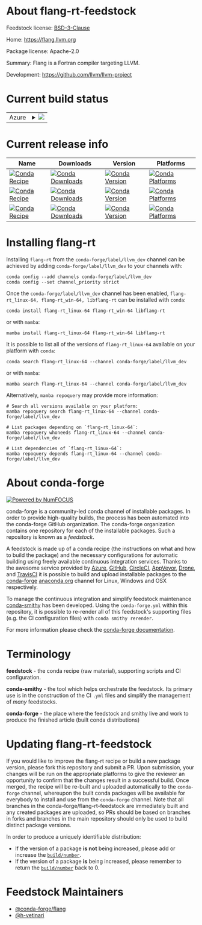 About flang-rt-feedstock
========================

Feedstock license: [BSD-3-Clause](https://github.com/conda-forge/flang-rt-feedstock/blob/main/LICENSE.txt)

Home: https://flang.llvm.org

Package license: Apache-2.0

Summary: Flang is a Fortran compiler targeting LLVM.

Development: https://github.com/llvm/llvm-project

Current build status
====================


<table>
    
  <tr>
    <td>Azure</td>
    <td>
      <details>
        <summary>
          <a href="https://dev.azure.com/conda-forge/feedstock-builds/_build/latest?definitionId=25367&branchName=main">
            <img src="https://dev.azure.com/conda-forge/feedstock-builds/_apis/build/status/flang-rt-feedstock?branchName=main">
          </a>
        </summary>
        <table>
          <thead><tr><th>Variant</th><th>Status</th></tr></thead>
          <tbody><tr>
              <td>linux_64</td>
              <td>
                <a href="https://dev.azure.com/conda-forge/feedstock-builds/_build/latest?definitionId=25367&branchName=main">
                  <img src="https://dev.azure.com/conda-forge/feedstock-builds/_apis/build/status/flang-rt-feedstock?branchName=main&jobName=linux&configuration=linux%20linux_64_" alt="variant">
                </a>
              </td>
            </tr><tr>
              <td>win_64</td>
              <td>
                <a href="https://dev.azure.com/conda-forge/feedstock-builds/_build/latest?definitionId=25367&branchName=main">
                  <img src="https://dev.azure.com/conda-forge/feedstock-builds/_apis/build/status/flang-rt-feedstock?branchName=main&jobName=win&configuration=win%20win_64_" alt="variant">
                </a>
              </td>
            </tr>
          </tbody>
        </table>
      </details>
    </td>
  </tr>
</table>

Current release info
====================

| Name | Downloads | Version | Platforms |
| --- | --- | --- | --- |
| [![Conda Recipe](https://img.shields.io/badge/recipe-flang--rt__linux--64-green.svg)](https://anaconda.org/conda-forge/flang-rt_linux-64) | [![Conda Downloads](https://img.shields.io/conda/dn/conda-forge/flang-rt_linux-64.svg)](https://anaconda.org/conda-forge/flang-rt_linux-64) | [![Conda Version](https://img.shields.io/conda/vn/conda-forge/flang-rt_linux-64.svg)](https://anaconda.org/conda-forge/flang-rt_linux-64) | [![Conda Platforms](https://img.shields.io/conda/pn/conda-forge/flang-rt_linux-64.svg)](https://anaconda.org/conda-forge/flang-rt_linux-64) |
| [![Conda Recipe](https://img.shields.io/badge/recipe-flang--rt__win--64-green.svg)](https://anaconda.org/conda-forge/flang-rt_win-64) | [![Conda Downloads](https://img.shields.io/conda/dn/conda-forge/flang-rt_win-64.svg)](https://anaconda.org/conda-forge/flang-rt_win-64) | [![Conda Version](https://img.shields.io/conda/vn/conda-forge/flang-rt_win-64.svg)](https://anaconda.org/conda-forge/flang-rt_win-64) | [![Conda Platforms](https://img.shields.io/conda/pn/conda-forge/flang-rt_win-64.svg)](https://anaconda.org/conda-forge/flang-rt_win-64) |
| [![Conda Recipe](https://img.shields.io/badge/recipe-libflang--rt-green.svg)](https://anaconda.org/conda-forge/libflang-rt) | [![Conda Downloads](https://img.shields.io/conda/dn/conda-forge/libflang-rt.svg)](https://anaconda.org/conda-forge/libflang-rt) | [![Conda Version](https://img.shields.io/conda/vn/conda-forge/libflang-rt.svg)](https://anaconda.org/conda-forge/libflang-rt) | [![Conda Platforms](https://img.shields.io/conda/pn/conda-forge/libflang-rt.svg)](https://anaconda.org/conda-forge/libflang-rt) |

Installing flang-rt
===================

Installing `flang-rt` from the `conda-forge/label/llvm_dev` channel can be achieved by adding `conda-forge/label/llvm_dev` to your channels with:

```
conda config --add channels conda-forge/label/llvm_dev
conda config --set channel_priority strict
```

Once the `conda-forge/label/llvm_dev` channel has been enabled, `flang-rt_linux-64, flang-rt_win-64, libflang-rt` can be installed with `conda`:

```
conda install flang-rt_linux-64 flang-rt_win-64 libflang-rt
```

or with `mamba`:

```
mamba install flang-rt_linux-64 flang-rt_win-64 libflang-rt
```

It is possible to list all of the versions of `flang-rt_linux-64` available on your platform with `conda`:

```
conda search flang-rt_linux-64 --channel conda-forge/label/llvm_dev
```

or with `mamba`:

```
mamba search flang-rt_linux-64 --channel conda-forge/label/llvm_dev
```

Alternatively, `mamba repoquery` may provide more information:

```
# Search all versions available on your platform:
mamba repoquery search flang-rt_linux-64 --channel conda-forge/label/llvm_dev

# List packages depending on `flang-rt_linux-64`:
mamba repoquery whoneeds flang-rt_linux-64 --channel conda-forge/label/llvm_dev

# List dependencies of `flang-rt_linux-64`:
mamba repoquery depends flang-rt_linux-64 --channel conda-forge/label/llvm_dev
```


About conda-forge
=================

[![Powered by
NumFOCUS](https://img.shields.io/badge/powered%20by-NumFOCUS-orange.svg?style=flat&colorA=E1523D&colorB=007D8A)](https://numfocus.org)

conda-forge is a community-led conda channel of installable packages.
In order to provide high-quality builds, the process has been automated into the
conda-forge GitHub organization. The conda-forge organization contains one repository
for each of the installable packages. Such a repository is known as a *feedstock*.

A feedstock is made up of a conda recipe (the instructions on what and how to build
the package) and the necessary configurations for automatic building using freely
available continuous integration services. Thanks to the awesome service provided by
[Azure](https://azure.microsoft.com/en-us/services/devops/), [GitHub](https://github.com/),
[CircleCI](https://circleci.com/), [AppVeyor](https://www.appveyor.com/),
[Drone](https://cloud.drone.io/welcome), and [TravisCI](https://travis-ci.com/)
it is possible to build and upload installable packages to the
[conda-forge](https://anaconda.org/conda-forge) [anaconda.org](https://anaconda.org/)
channel for Linux, Windows and OSX respectively.

To manage the continuous integration and simplify feedstock maintenance
[conda-smithy](https://github.com/conda-forge/conda-smithy) has been developed.
Using the ``conda-forge.yml`` within this repository, it is possible to re-render all of
this feedstock's supporting files (e.g. the CI configuration files) with ``conda smithy rerender``.

For more information please check the [conda-forge documentation](https://conda-forge.org/docs/).

Terminology
===========

**feedstock** - the conda recipe (raw material), supporting scripts and CI configuration.

**conda-smithy** - the tool which helps orchestrate the feedstock.
                   Its primary use is in the construction of the CI ``.yml`` files
                   and simplify the management of *many* feedstocks.

**conda-forge** - the place where the feedstock and smithy live and work to
                  produce the finished article (built conda distributions)


Updating flang-rt-feedstock
===========================

If you would like to improve the flang-rt recipe or build a new
package version, please fork this repository and submit a PR. Upon submission,
your changes will be run on the appropriate platforms to give the reviewer an
opportunity to confirm that the changes result in a successful build. Once
merged, the recipe will be re-built and uploaded automatically to the
`conda-forge` channel, whereupon the built conda packages will be available for
everybody to install and use from the `conda-forge` channel.
Note that all branches in the conda-forge/flang-rt-feedstock are
immediately built and any created packages are uploaded, so PRs should be based
on branches in forks and branches in the main repository should only be used to
build distinct package versions.

In order to produce a uniquely identifiable distribution:
 * If the version of a package **is not** being increased, please add or increase
   the [``build/number``](https://docs.conda.io/projects/conda-build/en/latest/resources/define-metadata.html#build-number-and-string).
 * If the version of a package **is** being increased, please remember to return
   the [``build/number``](https://docs.conda.io/projects/conda-build/en/latest/resources/define-metadata.html#build-number-and-string)
   back to 0.

Feedstock Maintainers
=====================

* [@conda-forge/flang](https://github.com/orgs/conda-forge/teams/flang/)
* [@h-vetinari](https://github.com/h-vetinari/)

